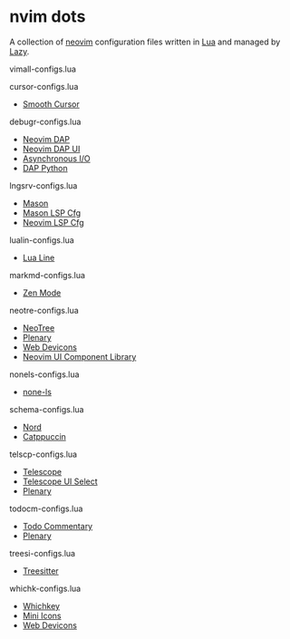 # nvim dots

A collection of [neovim](https://neovim.io) configuration files written in [Lua](https://www.lua.org) and managed by [Lazy](https://github.com/folke/lazy.nvim).

vimall-configs.lua

cursor-configs.lua  
- [Smooth Cursor](https://github.com/gen740/SmoothCursor.nvim)

debugr-configs.lua  
- [Neovim DAP](https://github.com/mfussenegger/nvim-dap)
- [Neovim DAP UI](https://github.com/rcarriga/nvim-dap-ui)
- [Asynchronous I/O](https://github.com/nvim-neotest/nvim-nio)
- [DAP Python](https://github.com/mfussenegger/nvim-dap-python)

lngsrv-configs.lua  
- [Mason](https://github.com/williamboman/mason.nvim)
- [Mason LSP Cfg](https://github.com/williamboman/mason-lspconfig.nvim)
- [Neovim LSP Cfg](https://github.com/neovim/nvim-lspconfig)

lualin-configs.lua  
- [Lua Line](https://github.com/nvim-lualine/lualine.nvim)

markmd-configs.lua  
- [Zen Mode](https://github.com/folke/zen-mode.nvim)

neotre-configs.lua  
- [NeoTree](https://github.com/nvim-neo-tree/neo-tree.nvim)
- [Plenary](https://github.com/nvim-lua/plenary.nvim)
- [Web Devicons](https://github.com/nvim-tree/nvim-web-devicons)
- [Neovim UI Component Library](https://github.com/MunifTanjim/nui.nvim)

nonels-configs.lua  
- [none-ls](https://github.com/nvimtools/none-ls.nvim)

schema-configs.lua  
- [Nord](https://github.com/nvimtools/none-ls.nvim)
- [Catppuccin](https://github.com/catppuccin/nvim)

telscp-configs.lua  
- [Telescope](https://github.com/nvim-telescope/telescope.nvim)
- [Telescope UI Select](https://github.com/nvim-telescope/telescope-ui-select.nvim)
- [Plenary](https://github.com/nvim-lua/plenary.nvim)

todocm-configs.lua  
- [Todo Commentary](https://github.com/folke/todo-comments.nvim)
- [Plenary](https://github.com/nvim-lua/plenary.nvim)

treesi-configs.lua  
- [Treesitter](https://github.com/nvim-treesitter/nvim-treesitter)

whichk-configs.lua  
- [Whichkey](https://github.com/folke/which-key.nvim)
- [Mini Icons](https://github.com/echasnovski/mini.icons)
- [Web Devicons](https://github.com/nvim-tree/nvim-web-devicons)
